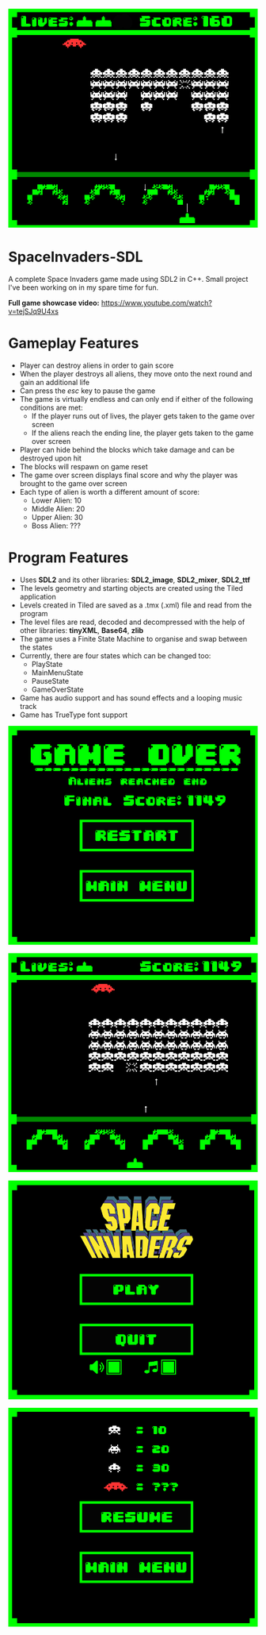 ![](https://github.com/JamGrif/SpaceInvaders-SDL/blob/main/res/media/banner1.png)

# SpaceInvaders-SDL  

A complete Space Invaders game made using SDL2 in C++. Small project I've been working on in my spare time for fun.

**Full game showcase video:** https://www.youtube.com/watch?v=tejSJq9U4xs

# Gameplay Features  
- Player can destroy aliens in order to gain score  
- When the player destroys all aliens, they move onto the next round and gain an additional life  
- Can press the *esc* key to pause the game
- The game is virtually endless and can only end if either of the following conditions are met:  
  - If the player runs out of lives, the player gets taken to the game over screen  
  - If the aliens reach the ending line, the player gets taken to the game over screen  
- Player can hide behind the blocks which take damage and can be destroyed upon hit
- The blocks will respawn on game reset
- The game over screen displays final score and why the player was brought to the game over screen  
- Each type of alien is worth a different amount of score:    
  - Lower Alien:  10  
  - Middle Alien: 20  
  - Upper Alien:  30  
  - Boss Alien:   ???   

# Program Features  
- Uses **SDL2** and its other libraries: **SDL2_image**, **SDL2_mixer**, **SDL2_ttf**  
- The levels geometry and starting objects are created using the Tiled application  
- Levels created in Tiled are saved as a .tmx (.xml) file and read from the program  
- The level files are read, decoded and decompressed with the help of other libraries: **tinyXML**, **Base64**, **zlib**  
- The game uses a Finite State Machine to organise and swap between the states  
- Currently, there are four states which can be changed too:  
  - PlayState  
  - MainMenuState  
  - PauseState  
  - GameOverState  
- Game has audio support and has sound effects and a looping music track
- Game has TrueType font support  
  
  
![](https://github.com/JamGrif/SpaceInvaders-SDL/blob/main/res/media/banner3.png)

![](https://github.com/JamGrif/SpaceInvaders-SDL/blob/main/res/media/banner2.png)

![](https://github.com/JamGrif/SpaceInvaders-SDL/blob/main/res/media/banner4.png)

![](https://github.com/JamGrif/SpaceInvaders-SDL/blob/main/res/media/banner5.png)


